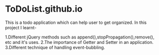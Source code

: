 # ToDoList.github.io
This is a todo application which can help user to get organized. In this project I learnt-

1.Different jQuery methods such as append(),stopPropagation(),remove(), etc and it's uses.
2.The importance of Getter and Setter in an application.
3.Different technique of handling event-bubbling.
